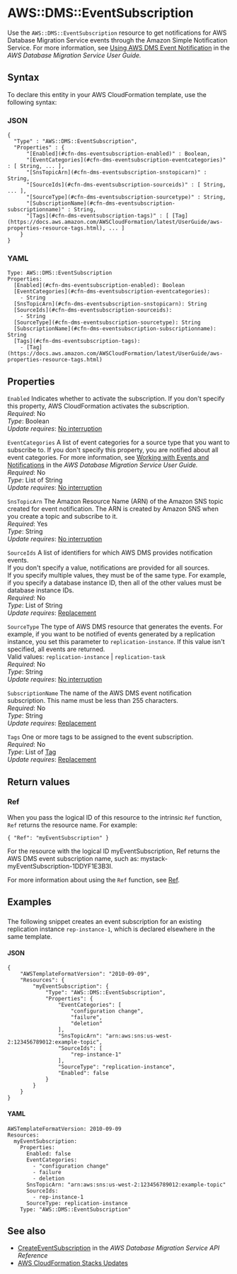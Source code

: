 # AWS::DMS::EventSubscription<a name="aws-resource-dms-eventsubscription"></a>

Use the `AWS::DMS::EventSubscription` resource to get notifications for AWS Database Migration Service events through the Amazon Simple Notification Service\. For more information, see [Using AWS DMS Event Notification](https://docs.aws.amazon.com/dms/latest/userguide/CHAP_Events.html) in the *AWS Database Migration Service User Guide\.* 

## Syntax<a name="aws-resource-dms-eventsubscription-syntax"></a>

To declare this entity in your AWS CloudFormation template, use the following syntax:

### JSON<a name="aws-resource-dms-eventsubscription-syntax.json"></a>

```
{
  "Type" : "AWS::DMS::EventSubscription",
  "Properties" : {
      "[Enabled](#cfn-dms-eventsubscription-enabled)" : Boolean,
      "[EventCategories](#cfn-dms-eventsubscription-eventcategories)" : [ String, ... ],
      "[SnsTopicArn](#cfn-dms-eventsubscription-snstopicarn)" : String,
      "[SourceIds](#cfn-dms-eventsubscription-sourceids)" : [ String, ... ],
      "[SourceType](#cfn-dms-eventsubscription-sourcetype)" : String,
      "[SubscriptionName](#cfn-dms-eventsubscription-subscriptionname)" : String,
      "[Tags](#cfn-dms-eventsubscription-tags)" : [ [Tag](https://docs.aws.amazon.com/AWSCloudFormation/latest/UserGuide/aws-properties-resource-tags.html), ... ]
    }
}
```

### YAML<a name="aws-resource-dms-eventsubscription-syntax.yaml"></a>

```
Type: AWS::DMS::EventSubscription
Properties: 
  [Enabled](#cfn-dms-eventsubscription-enabled): Boolean
  [EventCategories](#cfn-dms-eventsubscription-eventcategories): 
    - String
  [SnsTopicArn](#cfn-dms-eventsubscription-snstopicarn): String
  [SourceIds](#cfn-dms-eventsubscription-sourceids): 
    - String
  [SourceType](#cfn-dms-eventsubscription-sourcetype): String
  [SubscriptionName](#cfn-dms-eventsubscription-subscriptionname): String
  [Tags](#cfn-dms-eventsubscription-tags): 
    - [Tag](https://docs.aws.amazon.com/AWSCloudFormation/latest/UserGuide/aws-properties-resource-tags.html)
```

## Properties<a name="aws-resource-dms-eventsubscription-properties"></a>

`Enabled`  <a name="cfn-dms-eventsubscription-enabled"></a>
Indicates whether to activate the subscription\. If you don't specify this property, AWS CloudFormation activates the subscription\.  
*Required*: No  
*Type*: Boolean  
*Update requires*: [No interruption](https://docs.aws.amazon.com/AWSCloudFormation/latest/UserGuide/using-cfn-updating-stacks-update-behaviors.html#update-no-interrupt)

`EventCategories`  <a name="cfn-dms-eventsubscription-eventcategories"></a>
A list of event categories for a source type that you want to subscribe to\. If you don't specify this property, you are notified about all event categories\. For more information, see [Working with Events and Notifications](https://docs.aws.amazon.com/dms/latest/userguide/CHAP_Events.html) in the *AWS Database Migration Service User Guide\.*   
*Required*: No  
*Type*: List of String  
*Update requires*: [No interruption](https://docs.aws.amazon.com/AWSCloudFormation/latest/UserGuide/using-cfn-updating-stacks-update-behaviors.html#update-no-interrupt)

`SnsTopicArn`  <a name="cfn-dms-eventsubscription-snstopicarn"></a>
 The Amazon Resource Name \(ARN\) of the Amazon SNS topic created for event notification\. The ARN is created by Amazon SNS when you create a topic and subscribe to it\.   
*Required*: Yes  
*Type*: String  
*Update requires*: [No interruption](https://docs.aws.amazon.com/AWSCloudFormation/latest/UserGuide/using-cfn-updating-stacks-update-behaviors.html#update-no-interrupt)

`SourceIds`  <a name="cfn-dms-eventsubscription-sourceids"></a>
A list of identifiers for which AWS DMS provides notification events\.  
If you don't specify a value, notifications are provided for all sources\.  
If you specify multiple values, they must be of the same type\. For example, if you specify a database instance ID, then all of the other values must be database instance IDs\.  
*Required*: No  
*Type*: List of String  
*Update requires*: [Replacement](https://docs.aws.amazon.com/AWSCloudFormation/latest/UserGuide/using-cfn-updating-stacks-update-behaviors.html#update-replacement)

`SourceType`  <a name="cfn-dms-eventsubscription-sourcetype"></a>
 The type of AWS DMS resource that generates the events\. For example, if you want to be notified of events generated by a replication instance, you set this parameter to `replication-instance`\. If this value isn't specified, all events are returned\.   
Valid values: `replication-instance` \| `replication-task`   
*Required*: No  
*Type*: String  
*Update requires*: [No interruption](https://docs.aws.amazon.com/AWSCloudFormation/latest/UserGuide/using-cfn-updating-stacks-update-behaviors.html#update-no-interrupt)

`SubscriptionName`  <a name="cfn-dms-eventsubscription-subscriptionname"></a>
The name of the AWS DMS event notification subscription\. This name must be less than 255 characters\.  
*Required*: No  
*Type*: String  
*Update requires*: [Replacement](https://docs.aws.amazon.com/AWSCloudFormation/latest/UserGuide/using-cfn-updating-stacks-update-behaviors.html#update-replacement)

`Tags`  <a name="cfn-dms-eventsubscription-tags"></a>
One or more tags to be assigned to the event subscription\.  
*Required*: No  
*Type*: List of [Tag](https://docs.aws.amazon.com/AWSCloudFormation/latest/UserGuide/aws-properties-resource-tags.html)  
*Update requires*: [Replacement](https://docs.aws.amazon.com/AWSCloudFormation/latest/UserGuide/using-cfn-updating-stacks-update-behaviors.html#update-replacement)

## Return values<a name="aws-resource-dms-eventsubscription-return-values"></a>

### Ref<a name="aws-resource-dms-eventsubscription-return-values-ref"></a>

 When you pass the logical ID of this resource to the intrinsic `Ref` function, `Ref` returns the resource name\. For example:

 `{ "Ref": "myEventSubscription" }` 

For the resource with the logical ID myEventSubscription, Ref returns the AWS DMS event subscription name, such as: mystack\-myEventSubscription\-1DDYF1E3B3I\. 

For more information about using the `Ref` function, see [Ref](https://docs.aws.amazon.com/AWSCloudFormation/latest/UserGuide/intrinsic-function-reference-ref.html)\.

## Examples<a name="aws-resource-dms-eventsubscription--examples"></a>

### <a name="aws-resource-dms-eventsubscription--examples--"></a>

The following snippet creates an event subscription for an existing replication instance `rep-instance-1`, which is declared elsewhere in the same template\.

#### JSON<a name="aws-resource-dms-eventsubscription--examples----json"></a>

```
{
    "AWSTemplateFormatVersion": "2010-09-09",
    "Resources": {
        "myEventSubscription": {
            "Type": "AWS::DMS::EventSubscription",
            "Properties": {
                "EventCategories": [
                    "configuration change",
                    "failure",
                    "deletion"
                ],
                "SnsTopicArn": "arn:aws:sns:us-west-2:123456789012:example-topic",
                "SourceIds": [
                    "rep-instance-1"
                ],
                "SourceType": "replication-instance",
                "Enabled": false
            }
        }
    }
}
```

#### YAML<a name="aws-resource-dms-eventsubscription--examples----yaml"></a>

```
AWSTemplateFormatVersion: 2010-09-09
Resources: 
  myEventSubscription: 
    Properties: 
      Enabled: false
      EventCategories: 
        - "configuration change"
        - failure
        - deletion
      SnsTopicArn: "arn:aws:sns:us-west-2:123456789012:example-topic"
      SourceIds: 
        - rep-instance-1
      SourceType: replication-instance
    Type: "AWS::DMS::EventSubscription"
```

## See also<a name="aws-resource-dms-eventsubscription--seealso"></a>
+  [CreateEventSubscription](https://docs.aws.amazon.com/dms/latest/APIReference/API_CreateEventSubscription.html) in the *AWS Database Migration Service API Reference* 
+  [AWS CloudFormation Stacks Updates](https://docs.aws.amazon.com/AWSCloudFormation/latest/UserGuide/using-cfn-updating-stacks.html) 